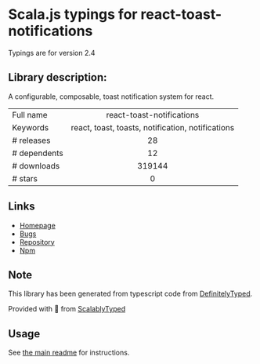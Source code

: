 
# Scala.js typings for react-toast-notifications

Typings are for version 2.4

## Library description:
A configurable, composable, toast notification system for react.

|                    |                 |
| ------------------ | :-------------: |
| Full name          | react-toast-notifications |
| Keywords           | react, toast, toasts, notification, notifications |
| # releases         | 28 |
| # dependents       | 12 |
| # downloads        | 319144 |
| # stars            | 0 |

## Links
- [Homepage](https://jossmac.github.io/react-toast-notifications)
- [Bugs](https://github.com/jossmac/react-toast-notifications/issues)
- [Repository](https://github.com/jossmac/react-toast-notifications)
- [Npm](https://www.npmjs.com/package/react-toast-notifications)
    


## Note
This library has been generated from typescript code from [DefinitelyTyped](https://definitelytyped.org).

Provided with :purple_heart: from [ScalablyTyped](https://github.com/oyvindberg/ScalablyTyped)

## Usage
See [the main readme](../../readme.md) for instructions.


